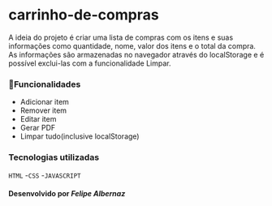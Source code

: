 # carrinho-de-compras

<p>A ideia do projeto é criar uma lista de compras com os itens e suas informações como quantidade, nome, valor dos itens e o total da compra. As informações são armazenadas no navegador através do localStorage e é possível exclui-las com a funcionalidade Limpar.</p>


### :pushpin:Funcionalidades
* Adicionar item
* Remover item
* Editar item
* Gerar PDF
* Limpar tudo(inclusive localStorage)

### Tecnologias utilizadas

``HTML``
-``CSS``
-``JAVASCRIPT``


#### Desenvolvido por _Felipe Albernaz_
